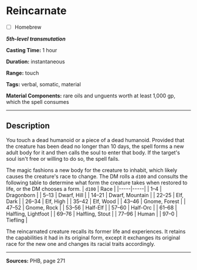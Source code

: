 # Reincarnate

- [ ] Homebrew

***5th-level transmutation***

**Casting Time:** 1 hour

**Duration:** instantaneous

**Range:** touch

**Tags:** verbal, somatic, material

**Material Components:** rare oils and unguents worth at least 1,000 gp, which the spell consumes

---

## Description
You touch a dead humanoid or a piece of a dead humanoid.
Provided that the creature has been dead no longer than 10 days, the spell forms a new adult body for it and then calls the soul to enter that body.
If the target's soul isn't free or willing to do so, the spell fails.

The magic fashions a new body for the creature to inhabit, which likely causes the creature's race to change.
The DM rolls a `d100` and consults the following table to determine what form the creature takes when restored to life, or the DM chooses a form.
| `d100` | Race |
|-----|-----|
| 1&ndash;4 | Dragonborn |
| 5&ndash;13 | Dwarf, Hill |
| 14&ndash;21 | Dwarf, Mountain |
| 22&ndash;25 | Elf, Dark |
| 26&ndash;34 | Elf, High |
| 35&ndash;42 | Elf, Wood |
| 43&ndash;46 | Gnome, Forest |
| 47&ndash;52 | Gnome, Rock |
| 53&ndash;56 | Half-Elf |
| 57&ndash;60 | Half-Orc |
| 61&ndash;68 | Halfling, Lightfoot |
| 69&ndash;76 | Halfling, Stout |
| 77&ndash;96 | Human |
| 97&ndash;0 | Tiefling |

The reincarnated creature recalls its former life and experiences.
It retains the capabilities it had in its original form, except it exchanges its original race for the new one and changes its racial traits accordingly.

---

**Sources:** PHB, page 271
